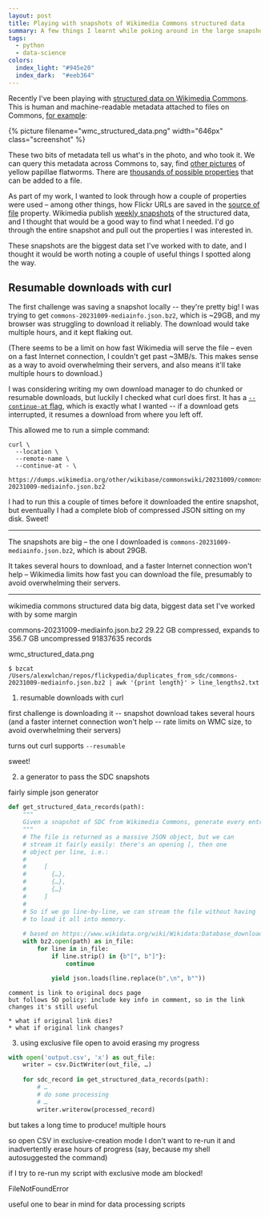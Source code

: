 ```yaml
---
layout: post
title: Playing with snapshots of Wikimedia Commons structured data
summary: A few things I learnt while poking around in the large snapshots of Wikimedia data.
tags: 
  - python
  - data-science
colors:
  index_light: "#945e20"
  index_dark:  "#eeb364"
---
```


Recently I've been playing with [structured data on Wikimedia Commons][sdc].
This is human and machine-readable metadata attached to files on Commons, [for example][example]:

{%
  picture
  filename="wmc_structured_data.png"
  width="646px"
  class="screenshot"
%}

These two bits of metadata tell us what's in the photo, and who took it.
We can query this metadata across Commons to, say, find [other pictures][query] of yellow papillae flatworms.
There are [thousands of possible properties][property_list] that can be added to a file.

As part of my work, I wanted to look through how a couple of properties were used – among other things, how Flickr URLs are saved in the [source of file][P7482] property.
Wikimedia publish [weekly snapshots][snapshots] of the structured data, and I thought that would be a good way to find what I needed.
I'd go through the entire snapshot and pull out the properties I was interested in.

These snapshots are the biggest data set I've worked with to date, and I thought it would be worth noting a couple of useful things I spotted along the way.

[property_list]: https://www.wikidata.org/wiki/Wikidata:Database_reports/List_of_properties/all
[query]: https://commons.wikimedia.org/wiki/Special:MediaSearch?type=image&search=haswbstatement%3AP180%3DQ7799832
[sdc]: https://commons.wikimedia.org/wiki/Commons:Structured_data
[example]: https://commons.wikimedia.org/wiki/File:Yellow_papillae_flatworm_(Thysanozoon_nigropapillosum).jpg
[snapshots]: https://dumps.wikimedia.org/other/wikibase/commonswiki/
[P7482]: https://www.wikidata.org/wiki/Property:P7482

## Resumable downloads with curl

The first challenge was saving a snapshot locally -- they're pretty big!
I was trying to get `commons-20231009-mediainfo.json.bz2`, which is ~29GB, and my browser was struggling to download it reliably.
The download would take multiple hours, and it kept flaking out.

(There seems to be a limit on how fast Wikimedia will serve the file – even on a fast Internet connection, I couldn't get past ~3MB/s.
This makes sense as a way to avoid overwhelming their servers, and also means it'll take multiple hours to download.)

I was considering writing my own download manager to do chunked or resumable downloads, but luckily I checked what curl does first.
It has a [`--continue-at` flag][c_flag], which is exactly what I wanted -- if a download gets interrupted, it resumes a download from where you left off.

This allowed me to run a simple command:

```
curl \
  --location \
  --remote-name \
  --continue-at - \
  https://dumps.wikimedia.org/other/wikibase/commonswiki/20231009/commons-20231009-mediainfo.json.bz2    
```

I had to run this a couple of times before it downloaded the entire snapshot, but eventually I had a complete blob of compressed JSON sitting on my disk.
Sweet!

[c_flag]: https://curl.se/docs/manpage.html#-C

---


The snapshots are big – the one I downloaded is `commons-20231009-mediainfo.json.bz2`, which is about 29GB.


It takes several hours to download, and a faster Internet connection won't help – Wikimedia limits how fast you can download the file, presumably to avoid overwhelming their servers.

---

wikimedia commons structured data
big data, biggest data set I've worked with by some margin

  commons-20231009-mediainfo.json.bz2
  29.22 GB compressed, expands to 356.7 GB uncompressed
  91837635 records



wmc_structured_data.png


```consol
$ bzcat /Users/alexwlchan/repos/flickypedia/duplicates_from_sdc/commons-20231009-mediainfo.json.bz2 | awk '{print length}' > line_lengths2.txt
```


1. resumable downloads with curl

  first challenge is downloading it -- snapshot download takes several hours
  (and a faster internet connection won't help -- rate limits on WMC size, to avoid overwhelming their servers)

  turns out curl supports `--resumable`

  sweet!

2. a generator to pass the SDC snapshots

fairly simple json generator

```python
def get_structured_data_records(path):
    """
    Given a snapshot of SDC from Wikimedia Commons, generate every entry.
    """
    # The file is returned as a massive JSON object, but we can
    # stream it fairly easily: there's an opening [, then one
    # object per line, i.e.:
    #
    #     [
    #       {…},
    #       {…},
    #       {…}
    #     ]
    #
    # So if we go line-by-line, we can stream the file without having
    # to load it all into memory.
    
    # based on https://www.wikidata.org/wiki/Wikidata:Database_download#JSON_dumps_(recommended)
    with bz2.open(path) as in_file:
        for line in in_file:
            if line.strip() in {b"[", b"]"}:
                continue

            yield json.loads(line.replace(b",\n", b""))
```

    comment is link to original docs page
    but follows SO policy: include key info in comment, so in the link changes it's still useful
    
    * what if original link dies?
    * what if original link changes?

3. using exclusive file open to avoid erasing my progress

```python
with open('output.csv', 'x') as out_file:
    writer = csv.DictWriter(out_file, …)
    
    for sdc_record in get_structured_data_records(path):
        # …
        # do some processing
        # …
        writer.writerow(processed_record)
```

but takes a long time to produce!
multiple hours

so open CSV in exclusive-creation mode
I don't want to re-run it and inadvertently erase hours of progress (say, because my shell autosuggested the command)

if I try to re-run my script with exclusive mode
am blocked!

FileNotFoundError

useful one to bear in mind for data processing scripts
